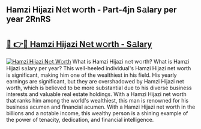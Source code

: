 ## Hamzi Hijazi N𝚎t w𝚘rth - Part-4jn S𝚊lary per year 2RnRS

# <h2><a href="http://gc01ykr.nevu.top/?p=Hamzi+Hijazi">🔗 👉🔴 Hamzi Hijazi N𝚎t w𝚘rth - S𝚊lary</a></h2>

[![Hamzi Hijazi N𝚎t W𝚘rth](https://i.imgur.com/Oavwk0R.jpeg)](http://gc01ykr.nevu.top/?p=Hamzi+Hijazi)
What is Hamzi Hijazi n𝚎t w𝚘rth? What is Hamzi Hijazi s𝚊lary per year?
This well-heeled individual's Hamzi Hijazi net worth is significant, making him one of the wealthiest in his field. His yearly earnings are significant, but they are overshadowed by Hamzi Hijazi net worth, which is believed to be more substantial due to his diverse business interests and valuable real estate holdings. With a Hamzi Hijazi net worth that ranks him among the world's wealthiest, this man is renowned for his business acumen and financial acumen. With a Hamzi Hijazi net worth in the billions and a notable income, this wealthy person is a shining example of the power of tenacity, dedication, and financial intelligence.
